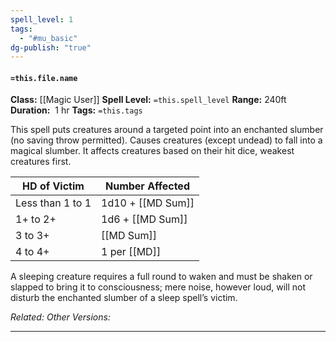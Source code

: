 ```yaml
---
spell_level: 1
tags:
  - "#mu_basic"
dg-publish: "true"
---
```


#### `=this.file.name`

**Class:** [[Magic User]]
**Spell Level:** `=this.spell_level` 
**Range:** 240ft
**Duration:**  1 hr
**Tags:** `=this.tags`

This spell puts creatures around a targeted point into an enchanted slumber (no saving throw permitted). Causes creatures (except undead) to fall into a magical slumber. It affects creatures based on their hit dice, weakest creatures first.

| HD of Victim     | Number Affected   |
| ---------------- | ----------------- |
| Less than 1 to 1 | 1d10 + [[MD Sum]] |
| 1+ to 2+         | 1d6 + [[MD Sum]]  |
| 3 to 3+          | [[MD Sum]]        |
| 4 to 4+          | 1 per [[MD]]      | 


A sleeping creature requires a full round to waken and must be shaken or slapped to bring it to consciousness; mere noise, however loud, will not disturb the enchanted slumber of a sleep spell’s victim.

*Related:*
*Other Versions:*
___

  





